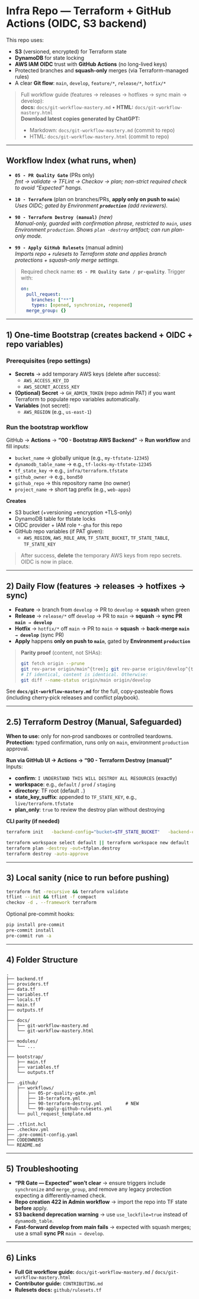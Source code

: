 <!--
###############################################################
# README.md
# Purpose:
#  - Quickstart for this Terraform + GitHub Actions repo.
#  - How to bootstrap backend + OIDC.
#  - What each workflow does (incl. Destroy + Admin).
#  - Git flow cheat-sheet + links to full guide.
###############################################################
-->

# Infra Repo — Terraform + GitHub Actions (OIDC, S3 backend)

This repo uses:
- **S3** (versioned, encrypted) for Terraform state
- **DynamoDB** for state locking
- **AWS IAM OIDC** trust with **GitHub Actions** (no long-lived keys)
- Protected branches and **squash-only** merges (via Terraform-managed rules)
- A clear **Git flow**: `main`, `develop`, `feature/*`, `release/*`, `hotfix/*`

> Full workflow guide (features → releases → hotfixes → sync main → develop):  
> **docs:** `docs/git-workflow-mastery.md` • **HTML:** `docs/git-workflow-mastery.html`  
> **Download latest copies generated by ChatGPT:**  
> - Markdown: `docs/git-workflow-mastery.md` (commit to repo)  
> - HTML: `docs/git-workflow-mastery.html` (commit to repo)

---

## Workflow Index (what runs, when)

- **`05 - PR Quality Gate`** (PRs only)  
  *fmt → validate → TFLint → Checkov → plan; non-strict required check to avoid “Expected” hangs.*

- **`10 - Terraform`** (plan on branches/PRs, **apply only on push to `main`**)  
  *Uses OIDC; gated by Environment **`production`** (add reviewers).*

- **`90 - Terraform Destroy (manual)`** *(new)*  
  *Manual-only, guarded with confirmation phrase, restricted to `main`, uses Environment `production`. Shows `plan -destroy` artifact; can run plan-only mode.*

- **`99 - Apply GitHub Rulesets`** (manual admin)  
  *Imports repo + rulesets to Terraform state and applies branch protections + squash-only merge settings.*

> Required check name: **`05 - PR Quality Gate / pr-quality`**. Trigger with:
>
> ```yaml
> on:
>   pull_request:
>     branches: ["**"]
>     types: [opened, synchronize, reopened]
>   merge_group: {}
> ```

---

## 1) One-time Bootstrap (creates backend + OIDC + repo variables)

### Prerequisites (repo settings)
- **Secrets** → add temporary AWS keys (delete after success):
  - `AWS_ACCESS_KEY_ID`
  - `AWS_SECRET_ACCESS_KEY`
- **(Optional) Secret** → `GH_ADMIN_TOKEN` (repo admin PAT) if you want Terraform to populate repo variables automatically.
- **Variables** (not secret):
  - `AWS_REGION` (e.g., `us-east-1`)

### Run the bootstrap workflow
GitHub → **Actions** → **“00 - Bootstrap AWS Backend”** → **Run workflow** and fill inputs:
- `bucket_name` → globally unique (e.g., `my-tfstate-12345`)
- `dynamodb_table_name` → e.g., `tf-locks-my-tfstate-12345`
- `tf_state_key` → e.g., `infra/terraform.tfstate`
- `github_owner` → e.g., `bond50`
- `github_repo` → this repository name (no owner)
- `project_name` → short tag prefix (e.g., `web-apps`)

**Creates**
- S3 bucket (+versioning +encryption +TLS-only)
- DynamoDB table for tfstate locks
- OIDC provider + IAM role `*-gha` for this repo
- GitHub repo variables (if PAT given):
  - `AWS_REGION`, `AWS_ROLE_ARN`, `TF_STATE_BUCKET`, `TF_STATE_TABLE`, `TF_STATE_KEY`

> After success, **delete** the temporary AWS keys from repo secrets. OIDC is now in place.

---

## 2) Daily Flow (features → releases → hotfixes → sync)

- **Feature** → branch from `develop` → PR to `develop` → **squash** when green
- **Release** → `release/*` off `develop` → PR to `main` → **squash** → **sync PR `main → develop`**
- **Hotfix** → `hotfix/*` off `main` → PR to `main` → **squash** → **back‑merge `main → develop`** (sync PR)
- **Apply** happens **only on push to `main`**, gated by **Environment `production`**

> **Parity proof** (content, not SHAs):  
> ```bash
> git fetch origin --prune
> git rev-parse origin/main^{tree}; git rev-parse origin/develop^{tree}
> # If identical, content is identical. Otherwise:
> git diff --name-status origin/main origin/develop
> ```

See **`docs/git-workflow-mastery.md`** for the full, copy‑pasteable flows (including cherry‑pick releases and conflict playbook).

---

## 2.5) Terraform Destroy (Manual, Safeguarded)

**When to use:** only for non‑prod sandboxes or controlled teardowns.  
**Protection:** typed confirmation, runs only on `main`, environment `production` approval.

**Run via GitHub UI → Actions → “90 - Terraform Destroy (manual)”**  
Inputs:
- **confirm**: `I UNDERSTAND THIS WILL DESTROY ALL RESOURCES` (exactly)
- **workspace**: e.g., `default` / `prod` / `staging`
- **directory**: TF root (default `.`)
- **state_key_suffix**: appended to `TF_STATE_KEY`, e.g., `live/terraform.tfstate`
- **plan_only**: `true` to review the destroy plan without destroying

**CLI parity (if needed)**
```bash
terraform init   -backend-config="bucket=$TF_STATE_BUCKET"   -backend-config="key=$TF_STATE_KEY/live/terraform.tfstate"   -backend-config="region=$AWS_REGION"   -backend-config="use_lockfile=true"   -backend-config="encrypt=true"

terraform workspace select default || terraform workspace new default
terraform plan -destroy -out=tfplan.destroy
terraform destroy -auto-approve
```

---

## 3) Local sanity (nice to run before pushing)

```bash
terraform fmt -recursive && terraform validate
tflint --init && tflint -f compact
checkov -d . --framework terraform
```

Optional pre-commit hooks:
```bash
pip install pre-commit
pre-commit install
pre-commit run -a
```

---

## 4) Folder Structure

```text
.
├── backend.tf
├── providers.tf
├── data.tf
├── variables.tf
├── locals.tf
├── main.tf
├── outputs.tf
│
├── docs/
│   ├── git-workflow-mastery.md
│   └── git-workflow-mastery.html
│
├── modules/
│   └── ...
│
├── bootstrap/
│   ├── main.tf
│   ├── variables.tf
│   └── outputs.tf
│
├── .github/
│   ├── workflows/
│   │   ├── 05-pr-quality-gate.yml
│   │   ├── 10-terraform.yml
│   │   ├── 90-terraform-destroy.yml         # NEW
│   │   └── 99-apply-github-rulesets.yml
│   └── pull_request_template.md
│
├── .tflint.hcl
├── .checkov.yml
├── .pre-commit-config.yaml
├── CODEOWNERS
└── README.md
```

---

## 5) Troubleshooting

- **“PR Gate — Expected” won’t clear** → ensure triggers include `synchronize` and `merge_group`, and remove any legacy protection expecting a differently‑named check.
- **Repo creation 422 in Admin workflow** → import the repo into TF state **before** apply.
- **S3 backend deprecation warning** → use `use_lockfile=true` instead of `dynamodb_table`.
- **Fast‑forward develop from main fails** → expected with squash merges; use a small **sync PR** `main → develop`.


---

## 6) Links

- **Full Git workflow guide:** `docs/git-workflow-mastery.md` / `docs/git-workflow-mastery.html`
- **Contributor guide:** `CONTRIBUTING.md`
- **Rulesets docs:** `github/rulesets.tf`
